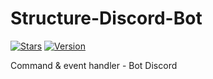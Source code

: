 # Structure-Discord-Bot

[![Stars](https://img.shields.io/github/stars/meliooff/Structure-Discord-Bot)](https://github.com/meliooff/Structure-Discord-Bot)
[![Version](https://img.shields.io/badge/version-0.9.6-important)](https://github.com/meliooff/Structure-Discord-Bot)

Command &amp; event handler - Bot Discord
